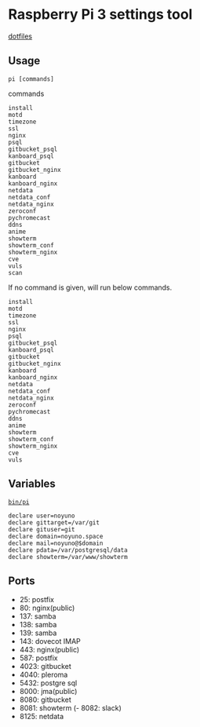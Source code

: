 # Raspberry Pi 3 settings tool

[dotfiles](https://github.com/noyuno/dotfiles/blob/master/readme.md)

## Usage

    pi [commands]

commands

    install
    motd
    timezone
    ssl
    nginx
    psql
    gitbucket_psql
    kanboard_psql
    gitbucket
    gitbucket_nginx
    kanboard
    kanboard_nginx
    netdata
    netdata_conf
    netdata_nginx
    zeroconf
    pychromecast
    ddns
    anime
    showterm
    showterm_conf
    showterm_nginx
    cve
    vuls
    scan

If no command is given, will run below commands.

    install
    motd
    timezone
    ssl
    nginx
    psql
    gitbucket_psql
    kanboard_psql
    gitbucket
    gitbucket_nginx
    kanboard
    kanboard_nginx
    netdata
    netdata_conf
    netdata_nginx
    zeroconf
    pychromecast
    ddns
    anime
    showterm
    showterm_conf
    showterm_nginx
    cve
    vuls

## Variables

[`bin/pi`](https://github.com/noyuno/dotfiles/blob/master/bin/pi)

    declare user=noyuno
    declare gittarget=/var/git
    declare gituser=git
    declare domain=noyuno.space
    declare mail=noyuno@$domain
    declare pdata=/var/postgresql/data
    declare showterm=/var/www/showterm

## Ports

- 25: postfix
- 80: nginx(public)
- 137: samba
- 138: samba
- 139: samba
- 143: dovecot IMAP
- 443: nginx(public)
- 587: postfix
- 4023: gitbucket
- 4040: pleroma
- 5432: postgre sql
- 8000: jma(public)
- 8080: gitbucket
- 8081: showterm
(- 8082: slack)
- 8125: netdata

